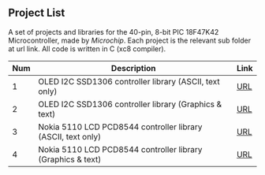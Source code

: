 
Project List
-----------------------------------------
A set of projects and libraries  for the 40-pin, 8-bit PIC 18F47K42 Microcontroller,
made by *Microchip*.  Each project is the relevant sub folder at url link. All code is written in C (xc8 compiler).


| Num | Description  | Link |
| --- | --- | --- |
| 1 | OLED I2C SSD1306 controller library (ASCII, text only) | [URL](projects/OLED_LM35) |
| 2 | OLED I2C SSD1306 controller library (Graphics & text)  | [URL](projects/OLED_GRAPH) |
| 3 | Nokia 5110 LCD PCD8544 controller library (ASCII, text only)  | [URL](projects/nokiatext) |
| 4 | Nokia 5110 LCD PCD8544 controller library (Graphics & text)  | [URL](projects/nokiagraphics) |

